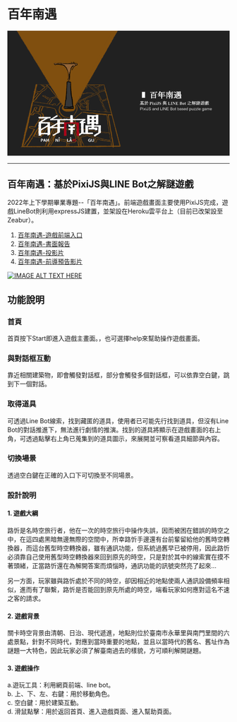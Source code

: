 # 百年南遇
![image](./img/homepage.png)
****
## 百年南遇：基於PixiJS與LINE Bot之解謎遊戲
2022年上下學期畢業專題--「百年南遇」。前端遊戲畫面主要使用PixiJS完成，遊戲LineBot則利用expressJS建置，並架設在Heroku雲平台上（目前已改架設至Zeabur）。

1. [百年南遇-遊戲前端入口](https://noz915.github.io/pah-ni-lam-gu/main.html)
2. [百年南遇-書面報告](https://docs.google.com/document/d/1b_VGhIp5eUpohtB7jNVG5N_HoHWSJN9VmPhkHtEM24c/edit?usp=sharing)
3. [百年南遇-投影片](https://docs.google.com/presentation/d/1IXXf0MIS3k_l0Jnd580INA85UtnBAWc_ZGxwA0tmMuw/edit?usp=sharing)
4. [百年南遇-前導預告影片](https://youtu.be/Qwqrl_vaZo0?si=Eug3rODSk7UPNcpg)
  
[![IMAGE ALT TEXT HERE](http://img.youtube.com/vi/Qwqrl_vaZo0/0.jpg)](http://www.youtube.com/watch?v=Qwqrl_vaZo0)
## 功能說明
### 首頁
首頁按下Start即進入遊戲主畫面。，也可選擇help來幫助操作遊戲畫面。

### 與對話框互動
靠近相關建築物，即會觸發對話框，部分會觸發多個對話框，可以依靠空白鍵，跳到下一個對話。

### 取得道具
可透過Line Bot線索，找到藏匿的道具，使用者已可能先行找到道具，但沒有Line Bot的對話推進下，無法進行劇情的推演。找到的道具將顯示在遊戲畫面的右上角，可透過點擊右上角已蒐集到的道具圖示，來展開並可察看道具細節與內容。

### 切換場景
透過空白鍵在正確的入口下可切換至不同場景。


### 設計說明
#### 1. 遊戲大綱
路忻是名時空旅行者，他在一次的時空旅行中操作失誤，因而被困在錯誤的時空之中，在這四處黑暗無邊無際的空間中，所幸路忻手邊還有台前輩留給他的舊時空轉換器，而這台舊型時空轉換器，雖有通訊功能，但系統過舊早已被停用，因此路忻必須靠自己使用舊型時空轉換器來回到原先的時空，只是對於其中的線索實在摸不著頭緒，正當路忻還在為解開答案而煩惱時，通訊功能的訊號突然亮了起來…  

另一方面，玩家雖與路忻處於不同的時空，卻因相近的地點使兩人通訊設備頻率相似，進而有了聯繫，路忻是否能回到原先所處的時空，端看玩家如何應對這名不速之客的請求。  

#### 2. 遊戲背景
關卡時空背景由清朝、日治、現代遞進，地點則位於臺南市永華里與南門里間的六處景點，針對不同時代，對應到當時重要的地點，並且以當時代的舊名、舊址作為謎題一大特色，因此玩家必須了解臺南過去的樣貌，方可順利解開謎題。  

#### 3. 遊戲操作
a.遊玩工具：利用網頁前端、line bot。  
b. 上、下、左、右鍵：用於移動角色。  
c. 空白鍵：用於建築互動。  
d. 滑鼠點擊：用於返回首頁、進入遊戲頁面、進入幫助頁面。  
